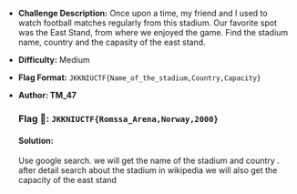 - **Challenge Description:** Once upon a time, my friend and I used to watch football matches regularly from this stadium. Our favorite spot was the East Stand, from where we enjoyed the game. Find the stadium name, country and the capasity of the east stand.
 - **Difficulty:** Medium  
 - **Flag Format:** `JKKNIUCTF{Name_of_the_stadium,Country,Capacity}`
 - **Author: TM_47**

   ### **Flag 🚩:** `JKKNIUCTF{Romssa_Arena,Norway,2000}`
   #### Solution:
   Use google search. we will get the name of the stadium and country . after detail search about the stadium in wikipedia we will also get the capacity of the east stand
   

